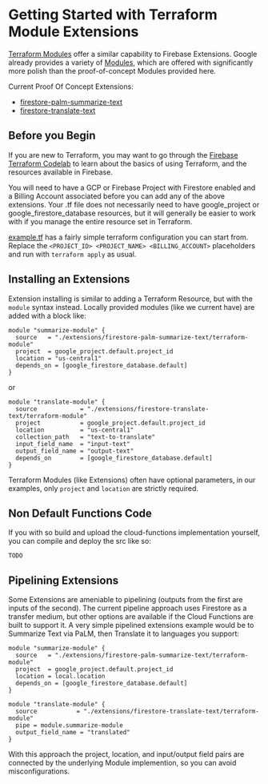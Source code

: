 # Getting Started with Terraform Module Extensions

[Terraform Modules](https://developer.hashicorp.com/terraform/language/modules) offer a similar capability to Firebase Extensions.  Google already provides a variety of [Modules](https://registry.terraform.io/namespaces/terraform-google-modules), which are offered with significantly more polish than the proof-of-concept Modules provided here. 

Current Proof Of Concept Extensions:
  * [firestore-palm-summarize-text](../firestore-palm-summarize-text/terraform-module/)
  * [firestore-translate-text](../firestore-translate-text/terraform-module/)

## Before you Begin
If you are new to Terraform, you may want to go through the [Firebase Terraform Codelab](https://firebase.google.com/codelabs/firebase-terraform#0) to learn about the basics of using Terraform, and the resources available in Firebase.  

You will need to have a GCP or Firebase Project with Firestore enabled and a Billing Account associated before you can add any of the above extensions.  Your .tf file does not necessarily need to have google_project or google_firestore_database resources, but it will generally be easier to work with if you manage the entire resource set in Terraform.

[example.tf](./example.tf) has a fairly simple terraform configuration you can start from.  Replace the ```<PROJECT_ID> <PROJECT_NAME> <BILLING_ACCOUNT>``` placeholders and run with ```terraform apply``` as usual.

## Installing an Extensions

Extension installing is similar to adding a Terraform Resource, but with the ```module``` syntax instead.  Locally provided modules (like we current have) are added with a block like:

```
module "summarize-module" {
  source   = "./extensions/firestore-palm-summarize-text/terraform-module"
  project  = google_project.default.project_id
  location = "us-central1"
  depends_on = [google_firestore_database.default]
}
```
or
```
module "translate-module" {
  source            = "./extensions/firestore-translate-text/terraform-module"
  project           = google_project.default.project_id
  location          = "us-central1"
  collection_path   = "text-to-translate"
  input_field_name  = "input-text"
  output_field_name = "output-text"
  depends_on        = [google_firestore_database.default]
}
```

Terraform Modules (like Extensions) often have optional parameters, in our examples, only ```project``` and ```location``` are strictly required.

## Non Default Functions Code
If you with so build and upload the cloud-functions implementation yourself, you can compile and deploy the src like so:
```
TODO
```

## Pipelining Extensions
Some Extensions are ameniable to pipelining (outputs from the first are inputs of the second).  The current pipeline approach uses Firestore as a transfer medium, but other options are available if the Cloud Functions are built to support it.  A very simple pipelined extensions example would be to Summarize Text via PaLM, then Translate it to languages you support:

```
module "summarize-module" {
  source   = "./extensions/firestore-palm-summarize-text/terraform-module"
  project  = google_project.default.project_id
  location = local.location
  depends_on = [google_firestore_database.default]
}

module "translate-module" {
  source           = "./extensions/firestore-translate-text/terraform-module"
  pipe = module.summarize-module
  output_field_name = "translated"
}
```

With this approach the project, location, and input/output field pairs are connected by the underlying Module implemention, so you can avoid misconfigurations.